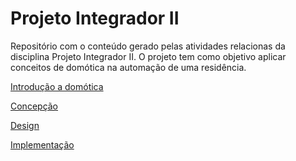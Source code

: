 # Projeto Integrador II
Repositório com o conteúdo gerado pelas atividades relacionas da disciplina Projeto Integrador II.
O projeto tem como objetivo aplicar conceitos de domótica na automação de uma residência.

[Introdução a domótica](https://github.com/luiz-sene/ProjetoIntegradorII/blob/main/Domotica.md)

[Concepção](https://github.com/luiz-sene/ProjetoIntegradorII/blob/main/Concepcao.md)

[Design](https://github.com/luiz-sene/ProjetoIntegradorII/blob/main/Design.md)

[Implementação](https://github.com/luiz-sene/ProjetoIntegradorII/blob/main/Implentacao.md)
